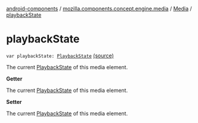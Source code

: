 [android-components](../../index.md) / [mozilla.components.concept.engine.media](../index.md) / [Media](index.md) / [playbackState](./playback-state.md)

# playbackState

`var playbackState: `[`PlaybackState`](-playback-state/index.md) [(source)](https://github.com/mozilla-mobile/android-components/blob/master/components/concept/engine/src/main/java/mozilla/components/concept/engine/media/Media.kt#L28)

The current [PlaybackState](-playback-state/index.md) of this media element.

**Getter**

The current [PlaybackState](-playback-state/index.md) of this media element.

**Setter**

The current [PlaybackState](-playback-state/index.md) of this media element.

